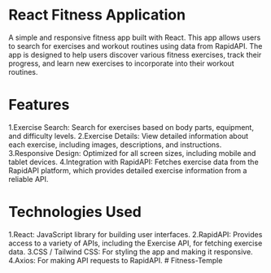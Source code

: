 # React Fitness Application
A simple and responsive fitness app built with React. This app allows users to search for exercises and workout routines using data from RapidAPI. The app is designed to help users discover various fitness exercises, track their progress, and learn new exercises to incorporate into their workout routines.

# Features
1.Exercise Search: Search for exercises based on body parts, equipment, and difficulty levels.
2.Exercise Details: View detailed information about each exercise, including images, descriptions, and instructions.
3.Responsive Design: Optimized for all screen sizes, including mobile and tablet devices.
4.Integration with RapidAPI: Fetches exercise data from the RapidAPI platform, which provides detailed exercise information from a reliable API.
# Technologies Used
1.React: JavaScript library for building user interfaces.
2.RapidAPI: Provides access to a variety of APIs, including the Exercise API, for fetching exercise data.
3.CSS / Tailwind CSS: For styling the app and making it responsive.
4.Axios: For making API requests to RapidAPI.
#   F i t n e s s - T e m p l e  
 